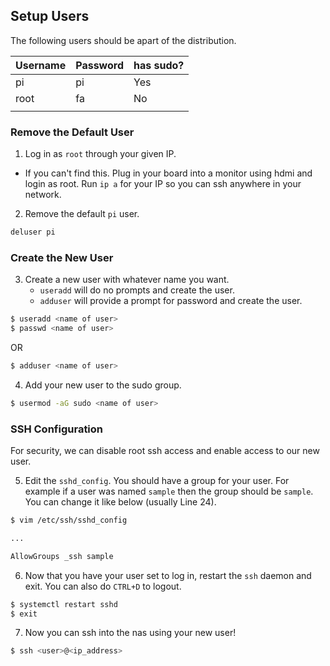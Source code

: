 ## Setup Users

The following users should be apart of the distribution.

| Username | Password | has sudo? |
|----------|----------|-----------|
| pi       | pi       | Yes       |
| root     | fa       | No        |
|          |          |           |

### Remove the Default User
1. Log in as `root` through your given IP.
  * If you can't find this. Plug in your board into a monitor using hdmi and login as root. Run `ip a` for your IP so you can ssh anywhere in your network.

2. Remove the default `pi` user.

```sh
deluser pi
```

### Create the New User

3. Create a new user with whatever name you want.
    * `useradd` will do no prompts and create the user.
    * `adduser` will provide a prompt for password and create the user.

```sh
$ useradd <name of user>
$ passwd <name of user>
```

OR

```sh
$ adduser <name of user>
```

4. Add your new user to the sudo group.

```sh
$ usermod -aG sudo <name of user>
```

### SSH Configuration
For security, we can disable root ssh access and enable access to our new user.

5. Edit the `sshd_config`. You should have a group for your user. For example if a user was named `sample` then the group should be `sample`. You can change it like below (usually Line 24).

```sh
$ vim /etc/ssh/sshd_config

...

AllowGroups _ssh sample
```

6. Now that you have your user set to log in, restart the `ssh` daemon and exit. You can also do `CTRL+D` to logout.

```sh
$ systemctl restart sshd
$ exit
```

7. Now you can ssh into the nas using your new user!

```sh
$ ssh <user>@<ip_address>
```
